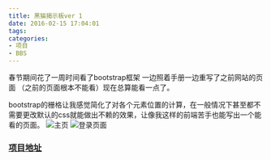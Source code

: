 ```yaml
---
title: 黑猫揭示板ver 1
date: 2016-02-15 17:04:01
tags:
categories:
- 项目
- BBS
---
```



春节期间花了一周时间看了bootstrap框架  一边照着手册一边重写了之前网站的页面 （之前的页面根本不能看）现在总算能看一点了。

<!--more-->

bootstrap的栅格让我感觉简化了对各个元素位置的计算，在一般情况下甚至都不需要更改默认的css就能做出不赖的效果，让像我这样的前端苦手也能写出一个能看的页面。
![主页](http://7xlana.com1.z0.glb.clouddn.com/kuronekoBBS_1.png)
![登录页面](http://7xlana.com1.z0.glb.clouddn.com/kuronekoBBS_2.png)

### [项目地址](https://coding.net/u/xina)